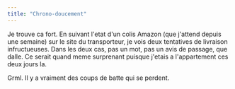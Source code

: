 ```yaml
---
title: "Chrono-doucement"
---
```


Je trouve ca fort. En suivant l'etat d'un colis Amazon (que j'attend depuis
une semaine) sur le site du transporteur, je vois deux tentatives de livraison
infructueuses. Dans les deux cas, pas un mot, pas un avis de passage, que
dalle. Ce serait quand meme surprenant puisque j'etais a l'appartement ces
deux jours la.

Grml. Il y a vraiment des coups de batte qui se perdent.

